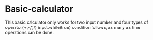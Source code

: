 # Basic-calculator
This basic calculator only works for two input number and four types of operator(+,-,*,/) input.while(true) condition follows, as many as time operations can be done.
